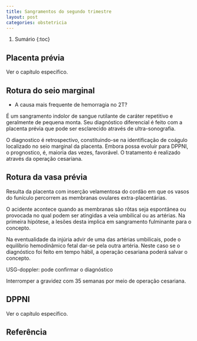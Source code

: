 ```yaml
---
title: Sangramentos do segundo trimestre
layout: post
categories: obstetricia
---
```


1. Sumário
{:toc}

## Placenta prévia
Ver o capítulo específico.

## Rotura do seio marginal
* A causa mais frequente de hemorragia no 2T?

É um sangramento indolor de sangue rutilante de caráter repetitivo e geralmente de
pequena monta. Seu diagnóstico diferencial é feito com a placenta prévia que pode ser
esclarecido através de ultra-sonografia.

O diagnostico é retrospectivo, constituindo-se na identificação de coágulo localizado no
seio marginal da placenta.
Embora possa evoluir para DPPNI, o prognostico, é, maioria das vezes, favorável.
O tratamento é realizado através da operação cesariana.

## Rotura da vasa prévia
Resulta da placenta com inserção velamentosa do cordão em que os vasos do funículo percorrem as membranas ovulares extra-placentárias.

O acidente acontece quando as membranas são rôtas seja espontânea ou provocada no
qual podem ser atingidas a veia umbilical ou as artérias. Na primeira hipótese, a lesões desta implica em sangramento fulminante para o concepto.

Na eventualidade da injúria advir de uma das artérias umbilicais, pode o equilíbrio
hemodinâmico fetal dar-se pela outra artéria. Neste caso se o diagnóstico foi feito em tempo
hábil, a operação cesariana poderá salvar o concepto.

USG-doppler: pode confirmar o diagnóstico

Interromper a gravidez com 35 semanas por meio de operação cesariana.

## DPPNI
Ver o capítulo específico.

## Referência
[^rez]: Rezendinho
[^cisam]: Livro do CISAM
